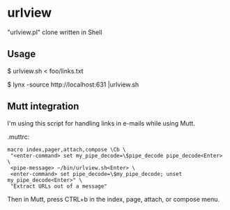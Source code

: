 urlview
=======

"urlview.pl" clone written in Shell

Usage
-----

$ urlview.sh < foo/links.txt

$ lynx -source http://localhost:631 |urlview.sh


Mutt integration
----------------

I'm using this script for handling links in e-mails while using Mutt.

.muttrc:
```
macro index,pager,attach,compose \Cb \
 "<enter-command> set my_pipe_decode=\$pipe_decode pipe_decode<Enter> \
 <pipe-message> ~/bin/urlview.sh<Enter> \
 <enter-command> set pipe_decode=\$my_pipe_decode; unset my_pipe_decode<Enter>" \
 "Extract URLs out of a message"
```

Then in Mutt, press CTRL+b in the index, page, attach, or compose menu.
